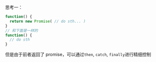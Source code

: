 思考一：

```js
function() {
  return new Promise( // do sth... )
}
// 和下面是一样的
function() {
  // do sth
}
```

但是由于前者返回了 promise，可以通过`then`, `catch`, `finally`进行精细控制